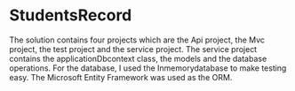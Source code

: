 # StudentsRecord

The solution contains four projects which are the Api project, the Mvc project, the test project and the service project.
The service project contains the applicationDbcontext class, the models and the database operations. 
For the database, I used the Inmemorydatabase to make testing easy. 
The Microsoft Entity Framework was used as the ORM.
